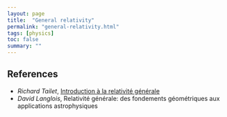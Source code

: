 ```yaml
---
layout: page
title:  "General relativity"
permalink: "general-relativity.html"
tags: [physics]
toc: false
summary: ""
---
```


## References
* *Richard Tailet*, [Introduction à la relativité générale](http://podcast.grenet.fr/podcast/cours-dintroduction-a-la-relativite-generale/)
* *David Langlois*, Relativité générale: des fondements géométriques aux applications astrophysiques